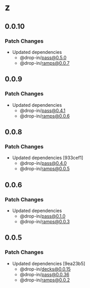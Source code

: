 # z

## 0.0.10

### Patch Changes

- Updated dependencies
  - @drop-in/pass@0.5.0
  - @drop-in/ramps@0.0.7

## 0.0.9

### Patch Changes

- Updated dependencies
  - @drop-in/pass@0.4.1
  - @drop-in/ramps@0.0.6

## 0.0.8

### Patch Changes

- Updated dependencies [933cef1]
  - @drop-in/pass@0.4.0
  - @drop-in/ramps@0.0.5

## 0.0.6

### Patch Changes

- Updated dependencies
  - @drop-in/pass@0.1.0
  - @drop-in/ramps@0.0.3

## 0.0.5

### Patch Changes

- Updated dependencies [9ea23b5]
  - @drop-in/decks@0.0.15
  - @drop-in/pass@0.0.36
  - @drop-in/ramps@0.0.2
